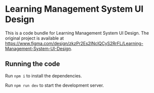 
  # Learning Management System UI Design

  This is a code bundle for Learning Management System UI Design. The original project is available at https://www.figma.com/design/zkzPr2Es2INclQCyS2RrFL/Learning-Management-System-UI-Design.

  ## Running the code

  Run `npm i` to install the dependencies.

  Run `npm run dev` to start the development server.
  